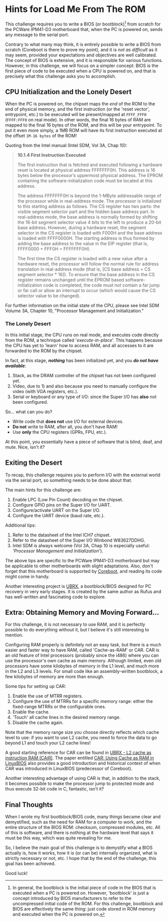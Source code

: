 # Hints for Load Me From The ROM
This challenge requires you to write a BIOS (or bootblock)[^bb] from scratch
for the PCWare IPM41-D3 motherboard that, when the PC is powered on, sends
any message to the serial port.

Contrary to what many may think, it is entirely possible to write a BIOS from
scratch (Coreboot is there to prove my point), and it is _not as difficult_
as it may seem, provided your expectations and objectives are well
calibrated. The concept of BIOS is extensive, and it is responsible for
various functions. However, in this challenge, we will focus on a simpler
concept: BIOS is the first piece of code to be executed when a CPU is powered
on, and that is precisely what this challenge asks you to accomplish.

[^bb]: In general, the bootblock is the initial piece of code in the BIOS
that is executed when a PC is powered on. However, 'bootblock' is just a
concept introduced by BIOS manufacturers to refer to the uncompressed initial
code of the ROM. For this challenge, bootblock and BIOS are effectively the
same thing: just code stored in ROM memory and executed when the PC is
powered on.

## CPU Initialization and the Lonely Desert
When the PC is powered on, the chipset maps the _end_ of the ROM to the end
of physical memory, and the first instruction (or the 'reset vector',
entrypoint, etc.) to be executed will be present/mapped at `FFFF_FFF0`
(`FFFF:FFF0` on real mode). In other words, the final 16 bytes of RAM are
mapped to the final 16 bytes of the ROM, and this will be your entrypoint. To
put it even more simply, a 1MB ROM will have its first instruction executed
at the offset `1M-16 bytes` of the ROM!

Quoting from the Intel manual (Intel SDM, Vol 3A, Chap 10):

> **10.1.4 First Instruction Executed**
>
> The first instruction that is fetched and executed following a hardware
reset is located at physical address FFFFFFF0H. This address is 16 bytes
below the processor’s uppermost physical address. The EPROM containing the
software-initialization code must be located at this address.
>
> The address FFFFFFF0H is beyond the 1-MByte addressable range of the
processor while in real-address mode. The processor is initialized to this
starting address as follows. The CS register has two parts: the visible
segment selector part and the hidden base address part. In real-address mode,
the base address is normally formed by shifting the 16-bit segment selector
value 4 bits to the left to produce a 20-bit base address. However, during a
hardware reset, the segment selector in the CS register is loaded with F000H
and the base address is loaded with FFFF0000H. The starting address is thus
formed by adding the base address to the value in the EIP register (that is,
FFFF0000 + FFF0H = FFFFFFF0H).
>
> The first time the CS register is loaded with a new value after a hardware
reset, the processor will follow the normal rule for address translation in
real-address mode (that is, [CS base address = CS segment selector * 16]). To
ensure that the base address in the CS register remains unchanged until the
EPROM based software-initialization code is completed, the code must not
contain a far jump or far call or allow an interrupt to occur (which would
cause the CS selector value to be changed).

For further information on the initial state of the CPU, please see Intel SDM
Volume 3A, Chapter 10, "Processor Management and Initialization."

### The Lonely Desert
In this initial stage, the CPU runs on real mode, and executes code directly
from the ROM, a technique called '_execute-in-place_'. This happens because
the CPU has yet to 'learn' how to access RAM, and all accesses to it are
forwarded to the ROM by the chipset.

In fact, at this stage, **_nothing_** has been initialized yet, and you **_do
not have available_**:

1. Stack, as the DRAM controller of the chipset has not been configured yet.
2. Video, due to 1) and also because you need to manually configure the video
(with VGA registers, etc.).
3. Serial or keyboard or any type of I/O: since the Super I/O has **also**
not been configured.

So... what can you do?
- Write code that **does not** use I/O for external devices.
- **Do not** write to RAM, after all, you don't have RAM!
- Use **only** the CPU registers (GPRs, FPU, etc.).

At this point, you essentially have a piece of software that is blind, deaf,
and mute. Nice, isn't it?

## Exiting the Desert
To recap, this challenge requires you to perform I/O with the external world
via the serial port, so something needs to be done about that.

The main hints for this challenge are:
1. Enable LPC (Low Pin Count) decoding on the chipset.
2. Configure GPIO pins on the Super I/O for UART.
3. Configure/activate UART on the Super I/O.
4. Configure the UART device (baud rate, etc.).

Additional tips:
1. Refer to the datasheet of the Intel ICH7 chipset.
2. Refer to the datasheet of the Super I/O Winbond W83627DDHG.
3. Intel SDM is always welcome (Vol 3A, Chap 10 is especially useful:
_'Processor Management and Initialization'_).

The above tips are specific to the PCWare IPM41-D3 motherboard but may be
applicable to other motherboards with slight adaptations. Also, don't forget
that this motherboard is supported by [Coreboot], and reading its code might
come in handy.

Another interesting project is [UBRX], a bootblock/BIOS designed for PC
recovery in very early stages. It is created by the same author as Rufus and
has well-written and fascinating code to explore.

[Coreboot]:
https://github.com/coreboot/coreboot/tree/master/src/mainboard/intel/dg41wv
[UBRX]: https://github.com/pbatard/ubrx

## Extra: Obtaining Memory and Moving Forward...
For this challenge, it is not necessary to use RAM, and it is perfectly
possible to do everything without it, but I believe it's still interesting to
mention.

Configuring RAM properly is definitely not an easy task, but there is a much
easier and faster way to have RAM, called 'Cache-as-RAM' or CAR. CAR is an
old feature of Intel processors (probably since the i486) where you can use
the processor's own cache as main memory. Although limited, even old
processors have some kilobytes of memory in the L1 level, and much more in
the L2 and L3 levels. For small code like an assembly-written bootblock, a
few kilobytes of memory are more than enough.

Some tips for setting up CAR:
1. Enable the use of MTRR registers.
2. Configure the use of MTRRs for a specific memory range: either the
fixed-range MTRRs or the configurable ones.
3. Enable the cache.
4. 'Touch' all cache lines in the desired memory range.
5. Disable the cache again.

Note that the memory range size you choose directly reflects which cache
level to use: if you want to use L2 cache, you need to force the data to go
beyond L1 and touch your L2 cache lines!

A good starting reference for CAR can be found in [UBRX - L2 cache as
instruction RAM (CAiR)]. The paper entitled [CAR: Using Cache as RAM in
LinuxBIOS] also provides a good introduction and historical context of
when CAR was introduced in LinuxBIOS (predecessor of Coreboot).

Another interesting advantage of using CAR is that, in addition to the stack,
it becomes possible to make the processor jump to protected mode and thus
execute 32-bit code in C, fantastic, isn't it?

[UBRX - L2 cache as instruction RAM (CAiR)]:
https://pete.akeo.ie/2011/08/ubrx-l2-cache-as-instruction-ram.html
[CAR: Using Cache as RAM in LinuxBIOS]:
https://www.coreboot.org/data/yhlu/cache_as_ram_lb_09142006.pdf

## Final Thoughts
When I wrote my first bootblock/BIOS code, many things became clear and
demystified, such as the need for RAM for a computer to work, and the entire
structure of the BIOS ROM: checksum, compressed modules, etc. All of this is
software, and there is nothing at the hardware level that says it must be
this way, which was quite revealing for me.

So, I believe the main goal of this challenge is to demystify what a BIOS
actually is, how it works, how it is (or can be) internally organized, what
is strictly necessary or not, etc. I hope that by the end of the challenge,
this goal has been achieved.

Good luck!
